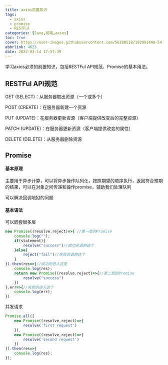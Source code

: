 ```yaml
---
title: axios前置知识
tags:
  - axios
  - promise
  - RESTFul
categories: [Java,前端,axios]
toc: true
cover: https://user-images.githubusercontent.com/56388518/193991448-54f2eff8-11e0-404e-b1f7-7104725bcb52.png
abbrlink: 4623
date: 2022-03-14 17:57:39
---
```


学习axios必须的前置知识，包括RESTFul API规范、Promise的基本用法。

<!--more-->

## RESTFul API规范

GET (SELECT)：从服务器取出资源（一个或多个）

POST (CREATE)：在服务器新建一个资源

PUT (UPDATE)：在服务器更新资源（客户端提供改变后的完整资源）

PATCH (UPDATE)：在服务器更新资源（客户端提供改变的属性）

DELETE (DELETE)：从服务器删除资源

## Promise

#### 基本原理

主要用于异步计算，可以将异步操作队列化，按照期望的顺序执行，返回符合预期的结果，可以在对象之间传递和操作promise，辅助我们处理队列

可以解决回调地狱的问题

#### 基本语法

可以嵌套很多层

```js
new Promise((resolve,reject)=>{ //第一层的Promise
    console.log("");
    if(statement){
        resolve("success")//成功会调用这个
    }else{
        reject("fail")//失败会调用这个
    }
}).then(res=>{//成功则进入这里
    console.log(res);
    return new Promise((resolve,reject)=>{//第二层的Promise
        resolve("success")
    })
},err=>{//失败则进入这个
    console.log(err);
})
```

并发请求

```js
Promise.all([
    new Promise((resolve,reject)=>{
        resolve('first request')
    }),
    new Promise((resolve,reject)=>{
        resolve('second request')
    })
]).then(res=>{
    console.log(res);
});
```

